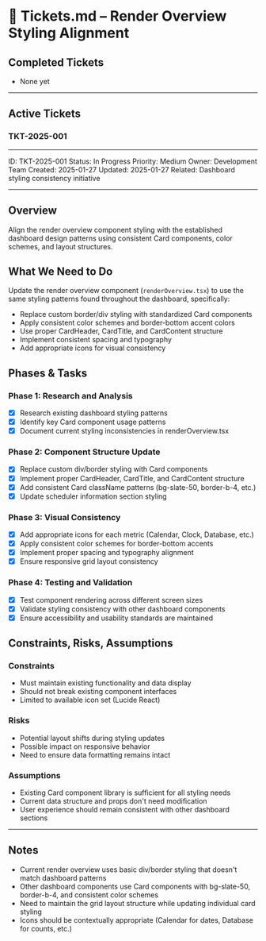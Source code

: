 # 📁 Tickets.md – Render Overview Styling Alignment

## Completed Tickets

- None yet

---

## Active Tickets

### TKT-2025-001

---

ID: TKT-2025-001
Status: In Progress
Priority: Medium
Owner: Development Team
Created: 2025-01-27
Updated: 2025-01-27
Related: Dashboard styling consistency initiative

---

## Overview

Align the render overview component styling with the established dashboard design patterns using consistent Card components, color schemes, and layout structures.

## What We Need to Do

Update the render overview component (`renderOverview.tsx`) to use the same styling patterns found throughout the dashboard, specifically:

- Replace custom border/div styling with standardized Card components
- Apply consistent color schemes and border-bottom accent colors
- Use proper CardHeader, CardTitle, and CardContent structure
- Implement consistent spacing and typography
- Add appropriate icons for visual consistency

## Phases & Tasks

### Phase 1: Research and Analysis

- [x] Research existing dashboard styling patterns
- [x] Identify key Card component usage patterns
- [x] Document current styling inconsistencies in renderOverview.tsx

### Phase 2: Component Structure Update

- [x] Replace custom div/border styling with Card components
- [x] Implement proper CardHeader, CardTitle, and CardContent structure
- [x] Add consistent Card className patterns (bg-slate-50, border-b-4, etc.)
- [x] Update scheduler information section styling

### Phase 3: Visual Consistency

- [x] Add appropriate icons for each metric (Calendar, Clock, Database, etc.)
- [x] Apply consistent color schemes for border-bottom accents
- [x] Implement proper spacing and typography alignment
- [x] Ensure responsive grid layout consistency

### Phase 4: Testing and Validation

- [x] Test component rendering across different screen sizes
- [x] Validate styling consistency with other dashboard components
- [x] Ensure accessibility and usability standards are maintained

## Constraints, Risks, Assumptions

### Constraints

- Must maintain existing functionality and data display
- Should not break existing component interfaces
- Limited to available icon set (Lucide React)

### Risks

- Potential layout shifts during styling updates
- Possible impact on responsive behavior
- Need to ensure data formatting remains intact

### Assumptions

- Existing Card component library is sufficient for all styling needs
- Current data structure and props don't need modification
- User experience should remain consistent with other dashboard sections

---

## Notes

- Current render overview uses basic div/border styling that doesn't match dashboard patterns
- Other dashboard components use Card components with bg-slate-50, border-b-4, and consistent color schemes
- Need to maintain the grid layout structure while updating individual card styling
- Icons should be contextually appropriate (Calendar for dates, Database for counts, etc.)
